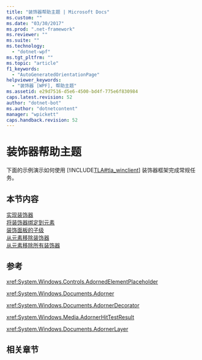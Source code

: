 ```yaml
---
title: "装饰器帮助主题 | Microsoft Docs"
ms.custom: ""
ms.date: "03/30/2017"
ms.prod: ".net-framework"
ms.reviewer: ""
ms.suite: ""
ms.technology: 
  - "dotnet-wpf"
ms.tgt_pltfrm: ""
ms.topic: "article"
f1_keywords: 
  - "AutoGeneratedOrientationPage"
helpviewer_keywords: 
  - "装饰器 [WPF], 帮助主题"
ms.assetid: e29d7516-d5e6-4500-bd4f-775e6f830984
caps.latest.revision: 52
author: "dotnet-bot"
ms.author: "dotnetcontent"
manager: "wpickett"
caps.handback.revision: 52
---
```

# 装饰器帮助主题
下面的示例演示如何使用 [!INCLUDE[TLA#tla_winclient](../../../../includes/tlasharptla-winclient-md.md)] 装饰器框架完成常规任务。  
  
## 本节内容  
 [实现装饰器](../../../../docs/framework/wpf/controls/how-to-implement-an-adorner.md)  
 [将装饰器绑定到元素](../../../../docs/framework/wpf/controls/how-to-bind-an-adorner-to-an-element.md)  
 [装饰面板的子级](../../../../docs/framework/wpf/controls/how-to-adorn-the-children-of-a-panel.md)  
 [从元素移除装饰器](../../../../docs/framework/wpf/controls/how-to-remove-an-adorner-from-an-element.md)  
 [从元素移除所有装饰器](../../../../docs/framework/wpf/controls/how-to-remove-all-adorners-from-an-element.md)  
  
## 参考  
 <xref:System.Windows.Controls.AdornedElementPlaceholder>  
  
 <xref:System.Windows.Documents.Adorner>  
  
 <xref:System.Windows.Documents.AdornerDecorator>  
  
 <xref:System.Windows.Media.AdornerHitTestResult>  
  
 <xref:System.Windows.Documents.AdornerLayer>  
  
## 相关章节
